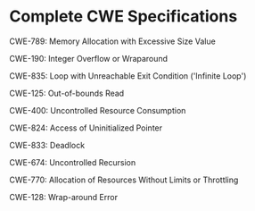 

# Complete CWE Specifications

CWE-789: Memory Allocation with Excessive Size Value

CWE-190: Integer Overflow or Wraparound

CWE-835: Loop with Unreachable Exit Condition ('Infinite Loop')

CWE-125: Out-of-bounds Read

CWE-400: Uncontrolled Resource Consumption

CWE-824: Access of Uninitialized Pointer

CWE-833: Deadlock

CWE-674: Uncontrolled Recursion

CWE-770: Allocation of Resources Without Limits or Throttling

CWE-128: Wrap-around Error